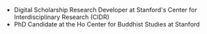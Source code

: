 * Digital Scholarship Research Developer at Stanford's Center for Interdisciplinary Research (CIDR)
* PhD Candidate at the Ho Center for Buddhist Studies at Stanford
